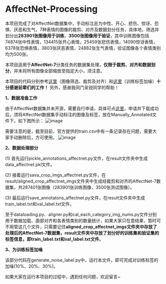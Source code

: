 # AffectNet-Processing
本项目完成了对AffectNet数据集中，手动标注且为中性、开心、悲伤、惊讶、恐惧、厌恶和生气，7种表情的图像的裁剪、对齐及数据划分任务，具体地，筛选并划分出**283901张图像用于训练**，**3500张图像用于验证**，其中训练图像包括74874张中性表情，134415张开心表情，25459张悲伤表情，14090惊讶表情，6378张恐惧表情，3803张厌恶表情，24882张生气表情，验证图像各个表情类别均为500张。

本项目适用于**AffectNet-7**分类任务的数据集处理，**仅限于裁剪、对齐和数据划分**，并未将所有图像全部缩放至指定大小，须注意。

本项目的代码分别参考[这里](https://github.com/PanosAntoniadis/emotion-gcn)（图像筛选、裁剪及对齐）和[这里](https://github.com/kaiwang960112/Self-Cure-Network)（训练标签加噪）**十分感谢前辈们的工作！** 另外，感谢我同门吴锐同学的帮助！


**1、数据准备工作**

由于AffectNet数据集并未开源，需要自行申请，具体可点[这里](http://mohammadmahoor.com/affectnet/)，申请并下载成功后，须将AffectNet数据集手动标注的图像及标签，放在Manually_Annotated文件下，如下图所示：
![image](https://github.com/coder-xinxiaohai/AffectNet-Processing/assets/73678229/c25be5b0-8fee-4cb9-90e3-841f63f09f91)


需要注意的是，截至目前，官方提供的train.csv中有一条记录存在问题，需要大家手动删除后，方可使用。
![image](https://github.com/coder-xinxiaohai/AffectNet-Processing/assets/73678229/180e31d0-648b-4606-827e-4440f8d324a4)


**2、数据处理部分**

(1) 首先运行pickle_annotations_affectnet.py文件，在result文件夹中生成data_affectnet.pkl文件。

(2) 接着运行sava_crop_imgs_affectnet.py文件，在result/aligned_crop_affectnet_imgs文件夹中生成经裁剪和对齐的AffectNet-7数据集，共287401张图像（283901张训练图像，3500张测试图像）。

(3) 最后运行save_annotatons_affectnet.py文件，在result文件夹中生成train_label.txt和val_label.txt文件。

至于dataloading.py、aligner.py和cal_each_category_img_nums.py文件分别用于数据加载、面部对齐和各表情类别的数量统计，如果大家只在意结果，暂时可不用管这几个文件，只需要记住**aligned_crop_affectnet_imgs文件夹中存放了处理后的AffectNet-7数据集，result文件夹中存放了划分好的训练集和验证集的标签信息，即train_label.txt和val_label.txt文件**。


**3、为训练标签加噪**

该部分代码在generate_noise_label.py中，运行本文件，即可完成对训练标签的加噪(10%、20%、30%)。


如果大家在运行本项目的过程中，遇到任何问题，欢迎留言~

